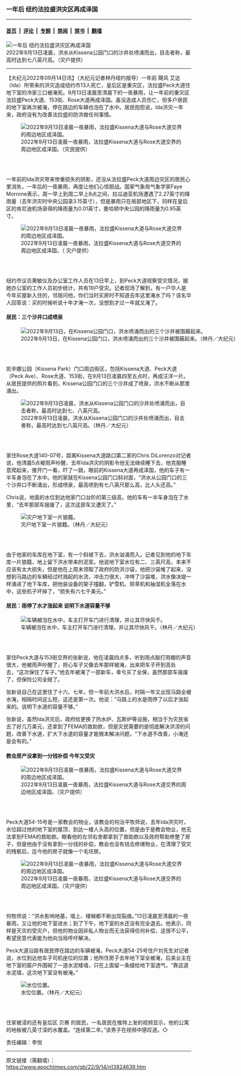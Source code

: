 ### 一年后 纽约法拉盛洪灾区再成泽国

---

#### [首页](../../../..?n13824639) &nbsp;|&nbsp; [评论](../../../../../epoch-comment?n13824639) &nbsp;|&nbsp; [专题](../../../../../epoch-special?n13824639) &nbsp;|&nbsp; [禁闻](../../../../../epoch-news?n13824639) &nbsp;|&nbsp; [禁书](../../../../../books?n13824639) &nbsp;|&nbsp; [翻墙](https://github.com/gfw-breaker/nogfw/blob/master/README.md?n13824639)


<div><img alt="一年后 纽约法拉盛洪灾区再成泽国" class="attachment-djy_600_400 size-djy_600_400 wp-post-image" src="https://i.epochtimes.com/assets/uploads/2022/09/id13824649-160745-600x400.jpg"/>
<div class="caption">
 2022年9月13日凌晨，洪水从Kissena公园门口的沙井处喷涌而出，目击者称，最高时达到七八英尺高。（灾户提供）
</div></div><hr/><div class="post_content" id="artbody" itemprop="articleBody">
 <!-- article content begin -->
 <p>
  【大纪元2022年09月14日讯】（大纪元记者林丹纽约报导）一年前
  <ok href="https://www.epochtimes.com/gb/tag/%E9%A3%93%E9%A3%8E.html">
   飓风
  </ok>
  艾达（Ida）所带来的洪灾造成纽约市13人死亡，皇后区是重灾区，法拉盛Peck大道住地下室的冷家三口被淹死。9月13日凌晨至清晨下的一夜暴雨，让一年前的重灾区法拉盛Peck大道、153街、Rose大道再成泽国。虽没造成人员伤亡，但多户居民的地下室再次被淹，停在路边的车辆也泡在了水中。居民抱怨说，Ida洪灾一年来，政府没有为改善法拉盛的防洪做任何事情。
 </p>
 <figure aria-describedby="caption-13824645" class="wp-caption aligncenter" id="13824645" style="width: 450px">
  <ok href=" https://i.epochtimes.com/assets/uploads/2022/09/id13824645-160739-450x600.jpg" rel="noreferrer noopener" target="_blank">
   <img alt="2022年9月13日凌晨一夜暴雨，法拉盛Kissena大道与Rose大道交界的周边地区成泽国。" class="" src="https://i.epochtimes.com/assets/uploads/2022/09/id13824645-160739-450x600.jpg"/>
  </ok>
  <br/><figcaption class="wp-caption-text" id="caption-13824645">
   2022年9月13日凌晨一夜暴雨，法拉盛Kissena大道与Rose大道交界的周边地区成泽国。（灾民提供）
  </figcaption><br/>
 </figure><br/>
 <p>
  一年前的Ida洪灾带来惨重损失的阴影，还没从法拉盛Peck大道周边灾区的居民心里消失，一年后的一夜暴雨，再度让他们心惊胆战。国家气象局气象学家Faye Morrone表示，周一早上到周二早上8点之间，拉瓜迪亚机场遭遇了2.27英寸的降雨量（去年洪灾时中央公园录3.15英寸），但是暴雨只在局部地区下，同样在皇后区的肯尼迪机场录得的降雨量为0.01英寸，曼哈顿中央公园的降雨量为0.95英寸。
 </p>
 <figure aria-describedby="caption-13824646" class="wp-caption aligncenter" id="13824646" style="width: 450px">
  <ok href=" https://i.epochtimes.com/assets/uploads/2022/09/id13824646-160740-450x600.jpg" rel="noreferrer noopener" target="_blank">
   <img alt="2022年9月13日凌晨一夜暴雨，法拉盛Kissena大道与Rose大道交界的周边地区成泽国。" class="" src="https://i.epochtimes.com/assets/uploads/2022/09/id13824646-160740-450x600.jpg"/>
  </ok>
  <br/><figcaption class="wp-caption-text" id="caption-13824646">
   2022年9月13日凌晨一夜暴雨，法拉盛Kissena大道与Rose大道交界的周边地区成泽国。（ 灾户提供）
  </figcaption><br/>
 </figure><br/>
 <p>
  纽约市议员黄敏仪及办公室工作人员在13日早上，到Peck大道视察受灾情况，据她办公室的工作人员初步统计，共有19户受灾。记者现场了解到，有一户华人是今年买屋新入住的，邻居问他，你们当时买房时不知道去年这里淹水了吗？该名华人回答说：买的时候听说十年才淹一次，没想到才过一年就又淹了。
 </p>
 <h4>
  居民：三个沙井口成喷泉
 </h4>
 <figure aria-describedby="caption-13824642" class="wp-caption aligncenter" id="13824642" style="width: 600px">
  <ok href=" https://i.epochtimes.com/assets/uploads/2022/09/id13824642-160726-450x338.jpg" rel="noreferrer noopener" target="_blank">
   <img alt="2022年9月13日，在Kissena公园门口，洪水喷涌而出的三个沙井被围蔽起来。" class="" src="https://i.epochtimes.com/assets/uploads/2022/09/id13824642-160726-450x338.jpg"/>
  </ok>
  <br/><figcaption class="wp-caption-text" id="caption-13824642">
   2022年9月13日，在Kissena公园门口，洪水喷涌而出的三个沙井被围蔽起来。（林丹／大纪元）
  </figcaption><br/>
 </figure><br/>
 <p>
  凯辛娜公园（Kissena Park）门口周边街区，包括Kissena大道、Peck大道（Peck Ave）、Rose大道、153街，在9月13日凌晨四至五点时，再成汪洋一片。从居民提供的照片看到，Kissena公园门口的三个沙井成了喷泉，洪水不断从那里涌出。
 </p>
 <figure aria-describedby="caption-13824644" class="wp-caption aligncenter" id="13824644" style="width: 451px">
  <ok href=" https://i.epochtimes.com/assets/uploads/2022/09/id13824644-160728-450x557.jpg" rel="noreferrer noopener" target="_blank">
   <img alt="2022年9月13日凌晨，洪水从Kissena公园门口的沙井处喷涌而出，目击者称，最高时达到七、八英尺高。" class="" src="https://i.epochtimes.com/assets/uploads/2022/09/id13824644-160728-450x557.jpg"/>
  </ok>
  <br/><figcaption class="wp-caption-text" id="caption-13824644">
   2022年9月13日凌晨，洪水从Kissena公园门口的沙井处喷涌而出，目击者称，最高时达到七八英尺高。（林丹／大纪元）
  </figcaption><br/>
 </figure><br/>
 <p>
  家住Rose大道140-07号，距离Kissena大道路口第二家的Chris DiLorenzo对记者说，他清晨5点被雨声吵醒，去年Ida洪灾的阴影令他无法继续睡下去，他克服睡意爬起来，推开门一看，吓了一跳，眼前的Kissena大道再成泽国，他的车子有一半车身泡在了水中。他的家就在Kissena公园门口斜对面，“洪水从公园门口的三个沙井口不断涌出，形成喷泉，最高喷到有七八英尺那么高，比人头还高。”
 </p>
 <p>
  Chris说，地面的水位到达他家门口台阶的第三级高，他的车有一半车身泡在了水里，“去年那部车报废了，这次这部车又遭灾了。”
 </p>
 <figure aria-describedby="caption-13824641" class="wp-caption aligncenter" id="13824641" style="width: 601px">
  <ok href=" https://i.epochtimes.com/assets/uploads/2022/09/id13824641-160725-450x338.jpg" rel="noreferrer noopener" target="_blank">
   <img alt="灾户地下室一片狼籍。" class="" src="https://i.epochtimes.com/assets/uploads/2022/09/id13824641-160725-450x338.jpg"/>
  </ok>
  <br/><figcaption class="wp-caption-text" id="caption-13824641">
   灾户地下室一片狼籍。（林丹／大纪元）
  </figcaption><br/>
 </figure><br/>
 <p>
  由于他家的车库在地下室，有一个斜坡下去，洪水汹涌而入。记者见到他的地下车库一片狼籍，地上留下洪水带来的泥浆。他说地下室水位有二、三英尺高，本来不应该有太大损失，但是他在上周末领取了政府的防洪沙袋，他把沙袋堆了起来，没想到马路边的车辆经过时溅起的水流，冲击力很大，冲垮了沙袋堆，洪水像决堤一样涌进了地下车库，把他装设备的架子撞翻，铲雪机、除草机和抽湿机全落在水中，这些机子坏掉了，“损失有六七千美元。”
 </p>
 <h4>
  居民：雨停了水才涨起来 说明下水道容量不够
 </h4>
 <figure aria-describedby="caption-13824640" class="wp-caption aligncenter" id="13824640" style="width: 601px">
  <ok href=" https://i.epochtimes.com/assets/uploads/2022/09/id13824640-160724-450x241.jpg" rel="noreferrer noopener" target="_blank">
   <img alt="车辆被泡在水中，车主打开车门进行清理，并让其尽快风干。" class="" src="https://i.epochtimes.com/assets/uploads/2022/09/id13824640-160724-450x241.jpg"/>
  </ok>
  <br/><figcaption class="wp-caption-text" id="caption-13824640">
   车辆被泡在水中，车主打开车门进行清理，并让其尽快风干。（林丹／大纪元）
  </figcaption><br/>
 </figure><br/>
 <p>
  家住Peck大道与153街交界的张新说，他在凌晨四点多，听到雨点敲打雨棚的声音很大，他被雨声吵醒了，担心车子又像去年那样被淹，出来把车子开到高处去，“这次保住了车子。”他去年被淹了一部新车，幸亏买了全保，虽然那部车报废了，但保险公司全赔了。
 </p>
 <p>
  张新说自己在这里住了十六、七年，但一年前大洪水后，时隔一年又出现马路全被水淹，相隔时间这么短，这还是第一次。他说：“马路上的水是雨停了以后才涨起来的。说明下水道的容量不够。”
 </p>
 <p>
  张新说，虽然Ida洪灾后，政府给更换了热水炉、瓦斯炉等设施，相当于为灾民省去了好几万美元，还拿到了FEMA的救助款，但是灾民需要的是彻底解决洪涝的问题，改善下水道，扩大下水道的容量才能根本解决问题，“下水道不改善，小淹还是会有的。”
 </p>
 <h4>
  教会房产没拿到一分钱补偿 今年又受灾
 </h4>
 <figure aria-describedby="caption-13824647" class="wp-caption aligncenter" id="13824647" style="width: 451px">
  <ok href=" https://i.epochtimes.com/assets/uploads/2022/09/id13824647-160742-450x600.jpg" rel="noreferrer noopener" target="_blank">
   <img alt="2022年9月13日凌晨一夜暴雨，法拉盛Kissena大道与Rose大道交界的周边地区成泽国。" class="" src="https://i.epochtimes.com/assets/uploads/2022/09/id13824647-160742-450x600.jpg"/>
  </ok>
  <br/><figcaption class="wp-caption-text" id="caption-13824647">
   2022年9月13日凌晨一夜暴雨，法拉盛Kissena大道与Rose大道交界的周边地区成泽国。（灾户提供）
  </figcaption><br/>
 </figure><br/>
 <p>
  Peck大道54-15号是一家教会的物业，该教会的何治平牧师说，去年Ida洪灾时，水位超过他的地下室的屋顶，到达一楼人头高的位置，但是由于是教会物业，他无法拿到FEMA的救助款。眼看他的左邻右舍都拿到了救助款以及政府帮助修整了房子，但是他由于没有拿到一分钱的补偿，教会也没有钱去修缮物业，在清理了受灾的残骸后，迄今他的房子就像一个毛坯房。
 </p>
 <figure aria-describedby="caption-13824648" class="wp-caption aligncenter" id="13824648" style="width: 448px">
  <ok href=" https://i.epochtimes.com/assets/uploads/2022/09/id13824648-160743-450x600.jpg" rel="noreferrer noopener" target="_blank">
   <img alt="2022年9月13日凌晨一夜暴雨，法拉盛Kissena大道与Rose大道交界的周边地区成泽国。" class="" src="https://i.epochtimes.com/assets/uploads/2022/09/id13824648-160743-450x600.jpg"/>
  </ok>
  <br/><figcaption class="wp-caption-text" id="caption-13824648">
   2022年9月13日凌晨一夜暴雨，法拉盛Kissena大道与Rose大道交界的周边地区成泽国。（灾户提供）
  </figcaption><br/>
 </figure><br/>
 <p>
  何牧师说：“洪水影响地基，墙上、楼梯都不断出现裂痕。”13日凌晨至清晨的一夜暴雨，又让他的地下室进水；到了下午，地下室的水还没有完全退去。他表示，同样是天灾的受灾户，但他的物业因非私人物业而无法获得任何补偿，这很不公平，希望民意代表能为他向当局呼吁解决。
 </p>
 <p>
  Peck大道沿路有居民停在路边的车辆被淹，Peck大道54-25号住户刘先生对记者说，水位到达他车子司机座位的位置；他所住房子去年地下室全被淹，后来业主在地下室的窗户外围砌了一道水泥矮墙，只在上面留一条缝给地下室透气，“靠这道水泥墙，这次地下室没有被淹。”
 </p>
 <figure aria-describedby="caption-13824643" class="wp-caption aligncenter" id="13824643" style="width: 600px">
  <ok href=" https://i.epochtimes.com/assets/uploads/2022/09/id13824643-160727-450x248.jpg" rel="noreferrer noopener" target="_blank">
   <img alt="水位位置。" class="" src="https://i.epochtimes.com/assets/uploads/2022/09/id13824643-160727-450x248.jpg"/>
  </ok>
  <br/><figcaption class="wp-caption-text" id="caption-13824643">
   水位位置。（林丹／大纪元）
  </figcaption><br/>
 </figure><br/>
 <p>
  住家被浸的还有皇后区
  <ok href="https://www.epochtimes.com/gb/tag/%E8%B4%9D%E8%B5%9B.html">
   贝赛
  </ok>
  的居民，一名居民在推特上发的视频显示，他的公寓的地板被几英寸深的水覆盖。“连续第二年。”该男子在视频中感叹道。◇
 </p>
 <p>
  责任编辑：李悦
 </p>
 <!-- article content end -->
 <div id="below_article_ad">
 </div>
</div>


---

原文链接（需翻墙）：https://www.epochtimes.com/gb/22/9/14/n13824639.htm